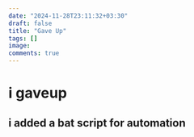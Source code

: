 ```yaml
---
date: "2024-11-28T23:11:32+03:30"
draft: false
title: "Gave Up"
tags: []
image:
comments: true
---
```


# i gaveup

## i added a bat script for automation
